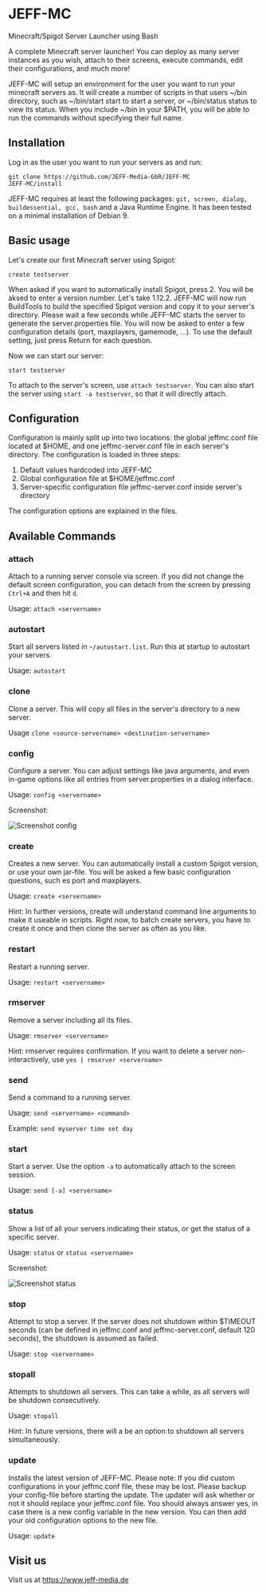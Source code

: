 # JEFF-MC
Minecraft/Spigot Server Launcher using Bash

A complete Minecraft server launcher! You can deploy as many server instances as you wish, attach to their screens, execute commands, edit their configurations, and much more!

JEFF-MC will setup an environment for the user you want to run your minecraft servers as. It will create a number of scripts in that users ~/bin directory, such as ~/bin/start start to start a server, or ~/bin/status status to view its status. When you include ~/bin in your $PATH, you will be able to run the commands without specifying their full name.

## Installation
Log in as the user you want to run your servers as and run:
```
git clone https://github.com/JEFF-Media-GbR/JEFF-MC
JEFF-MC/install
```
JEFF-MC requires at least the following packages: `git, screen, dialog, buildessential, gcc, bash` and a Java Runtime Engine. It has been tested on a minimal installation of Debian 9.

## Basic usage
Let's create our first Minecraft server using Spigot:
```
create testserver
```
When asked if you want to automatically install Spigot, press 2. You will be aksed to enter a version number. Let's take 1.12.2. JEFF-MC will now run BuildTools to build the specified Spigot version and copy it to your server's directory. Please wait a few seconds while JEFF-MC starts the server to generate the server.properties file.
You will now be asked to enter a few configuration details (port, maxplayers, gamemode, ...). To use the default setting, just press Return for each question.

Now we can start our server:
```
start testserver
```

To attach to the server's screen, use `attach testserver`. You can also start the server using `start -a testserver`, so that it will directly attach.

## Configuration
Configuration is mainly split up into two locations: the global jeffmc.conf file located at $HOME, and one jeffmc-server.conf file in each server's directory. The configuration is loaded in three steps:

1. Default values hardcoded into JEFF-MC
2. Global configuration file at $HOME/jeffmc.conf
3. Server-specific configuration file jeffmc-server.conf inside server's directory

The configuration options are explained in the files.

## Available Commands
### attach
Attach to a running server console via screen. If you did not change the default screen configuration, you can detach from the screen by pressing `Ctrl+A` and then hit `d`.

Usage: `attach <servername>`

### autostart
Start all servers listed in `~/autostart.list`. Run this at startup to autostart your servers.

Usage: `autostart`

### clone
Clone a server. This will copy all files in the server's directory to a new server.

Usage `clone <source-servername> <destination-servername>`

### config
Configure a server. You can adjust settings like java arguments, and even in-game options like all entries from server.properties in a dialog interface.

Usage: `config <servername>`

Screenshot:

![Screenshot config](https://static.jeff-media.de/i/config.png "Screenshot config")

### create
Creates a new server. You can automatically install a custom Spigot version, or use your own jar-file. You will be asked a few basic configuration questions, such es port and maxplayers.

Usage: `create <servername>`

Hint: In further versions, create will understand command line arguments to make it useable in scripts. Right now, to batch create servers, you have to create it once and then clone the server as often as you like.

### restart
Restart a running server.

Usage: `restart <servername>`

### rmserver
Remove a server including all its files.

Usage: `rmserver <servername>`

Hint: rmserver requires confirmation. If you want to delete a server non-interactively, use `yes | rmserver <servername>`

### send
Send a command to a running server.

Usage: `send <servername> <command>`

Example: `send myserver time set day`

### start
Start a server. Use the option `-a` to automatically attach to the screen session.

Usage: `send [-a] <servername>`

### status
Show a list of all your servers indicating their status, or get the status of a specific server.

Usage: `status` or `status <servername>`

Screenshot:

![Screenshot status](https://static.jeff-media.de/i/status.png "Screenshot status")

### stop
Attempt to stop a server. If the server does not shutdown within $TIMEOUT seconds (can be defined in jeffmc.conf and jeffmc-server.conf, default 120 seconds), the shutdown is assumed as failed.

Usage: `stop <servername>`

### stopall
Attempts to shutdown all servers. This can take a while, as all servers will be shutdown consecutively.

Usage: `stopall`

Hint: In future versions, there will a be an option to shutdown all servers simultaneously.

### update
Installs the latest version of JEFF-MC. Please note: If you did custom configurations in your jeffmc.conf file, these may be lost. Please backup your config-file before starting the update. The updater will ask whether or not it should replace your jeffmc.conf file. You should always answer yes, in case there is a new config variable in the new version. You can then add your old configuration options to the new file.

Usage: `update`

## Visit us
Visit us at https://www.jeff-media.de
